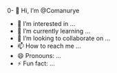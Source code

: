 0- 👋 Hi, I’m @Comanurye
- 👀 I’m interested in ...
- 🌱 I’m currently learning ...
- 💞️ I’m looking to collaborate on ...
- 📫 How to reach me ...
- 😄 Pronouns: ...
- ⚡ Fun fact: ...

<!---
Comanurye/Comanurye is a ✨ special ✨ repository because its `README.md` (this file) appears on your GitHub profile.
You can click the Preview link to take a look at your changes.
--->

